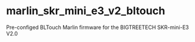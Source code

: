 # marlin_skr_mini_e3_v2_bltouch
Pre-configed BLTouch Marlin firmware for the BIGTREETECH SKR-mini-E3 V2.0
